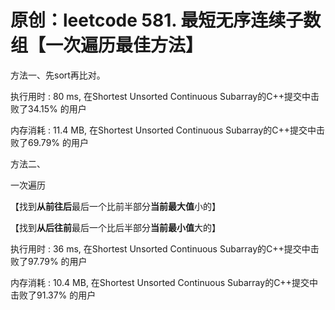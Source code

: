 # 原创：leetcode 581. 最短无序连续子数组【一次遍历最佳方法】

方法一、先sort再比对。

执行用时 : 80 ms, 在Shortest Unsorted Continuous Subarray的C++提交中击败了34.15% 的用户

内存消耗 : 11.4 MB, 在Shortest Unsorted Continuous Subarray的C++提交中击败了69.79% 的用户

方法二、

一次遍历

【找到**从前往后**最后一个比前半部分**当前最大值**小的】

【找到**从后往前**最后一个比后半部分**当前最小值**大的】

执行用时 : 36 ms, 在Shortest Unsorted Continuous Subarray的C++提交中击败了97.79% 的用户

内存消耗 : 10.4 MB, 在Shortest Unsorted Continuous Subarray的C++提交中击败了91.37% 的用户

 
